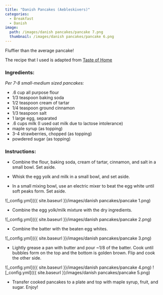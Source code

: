 ```yaml
---
title: "Danish Pancakes (Aebleskivers)"
categories:
  - Breakfast
  - Danish
image:
  path: /images/danish pancakes/pancake 7.png
  thumbnail: /images/danish pancakes/pancake 6.png
---
```


Fluffier than the average pancake!

The recipe that I used is adapted from [Taste of Home](https://www.tasteofhome.com/recipes/aebleskiver/)

### Ingredients:

_Per 7-8 small-medium sized pancakes:_

* .6 cup all purpose flour
* 1/3 teaspoon baking soda
* 1/2 teaspoon cream of tartar
* 1/4 teaspoon ground cinnamon
* 1/3 teaspoon salt
* 1 large egg, separated
* .6 cups milk (I used oat milk due to lactose intolerance)
* maple syrup (as topping)
* 3-4 strawberries, chopped (as topping)
* powdered sugar (as topping)

### Instructions:

* Combine the flour, baking soda, cream of tartar, cinnamon, and salt in a small bowl. Set aside.

* Whisk the egg yolk and milk in a small bowl, and set aside.

* In a small mixing bowl, use an electric mixer to beat the egg white until soft peaks form. Set aside.

![_config.yml]({{ site.baseurl }}/images/danish pancakes/pancake 1.png)

* Combine the egg yolk/milk mixture with the dry ingredients. 

![_config.yml]({{ site.baseurl }}/images/danish pancakes/pancake 2.png)

* Combine the batter with the beaten egg whites.

![_config.yml]({{ site.baseurl }}/images/danish pancakes/pancake 3.png)

* Lightly grease a pan with butter and pour ~1/8 of the batter. Cook until bubbles form on the top and the bottom is golden brown. Flip and cook the other side.

![_config.yml]({{ site.baseurl }}/images/danish pancakes/pancake 4.png)
![_config.yml]({{ site.baseurl }}/images/danish pancakes/pancake 5.png)

* Transfer cooked pancakes to a plate and top with maple syrup, fruit, and sugar. Enjoy!

